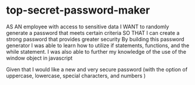 # top-secret-password-maker

AS AN employee with access to sensitive data
I WANT to randomly generate a password that meets certain criteria
SO THAT I can create a strong password that provides greater security
By building this password generator I was able to learn how to utilize if statements, functions, and the while statement. 
I was also able to further my knowledge of the use of the window object in javascript

Given that I would like a new and very secure password (with the option of uppercase, lowercase, special characters, and numbers )
